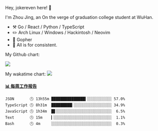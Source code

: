 Hey, jokereven here! 👋

I'm Zhou Jing, an On the verge of graduation college student at WuHan.

-   :hammer_and_pick: Go / React / Python / TypeScript
-   :pencil2: Arch Linux / Windows / Hackintosh / Neovim
-   :seedling: Gopher
-   :thought_balloon: All is for consistent.

My Github chart:

![](https://ghchart.rshah.org/JonnieWayy)

My wakatime chart:
![](https://wakatime.com/share/@jokereven/1679dc82-4bf9-4b63-9203-390d608503de.png)

<!-- waka-box start -->
#### <a href="https://gist.github.com/9f8118785e2d128d746db5f61b0e0a2a" target="_blank">📊 每周工作报告</a>
```text
JSON       🕓 13h55m ███████████████▍░░░░░░░░░░░ 57.0%
TypeScript 🕓 8h31m  █████████▍░░░░░░░░░░░░░░░░░ 34.9%
JavaScript 🕓 1h34m  █▋░░░░░░░░░░░░░░░░░░░░░░░░░  6.5%
Text       🕓 15m    ▎░░░░░░░░░░░░░░░░░░░░░░░░░░  1.1%
Bash       🕓 4m     ░░░░░░░░░░░░░░░░░░░░░░░░░░░  0.3%
```
<!-- Powered by https://github.com/journey-ad/waka-box-go . -->
<!-- waka-box end -->
